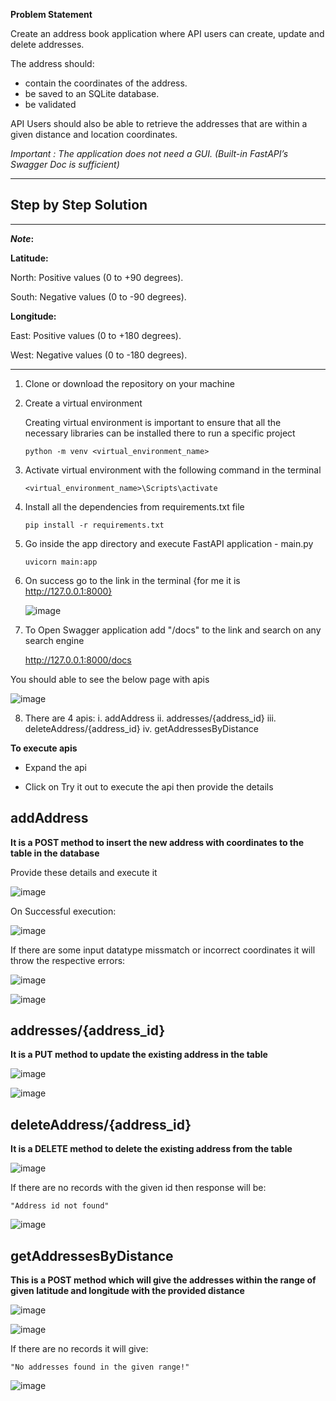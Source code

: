 **Problem Statement**

Create an address book application where API users can create, update and delete addresses.

The address should:
  - contain the coordinates of the address.
  - be saved to an SQLite database.
  - be validated

API Users should also be able to retrieve the addresses that are within a given distance and location coordinates.

*Important : The application does not need a GUI. (Built-in FastAPI’s Swagger Doc is sufficient)*

-----

**Step by Step Solution**
-
-----
**_Note_:**

  **Latitude:**
  
  North: Positive values (0 to +90 degrees).
  
  South: Negative values (0 to -90 degrees).
  
  **Longitude:**
  
  East: Positive values (0 to +180 degrees).
  
  West: Negative values (0 to -180 degrees).

-----

1. Clone or download the repository on your machine

2. Create a virtual environment

    Creating virtual environment is important to ensure that all the necessary libraries can be installed there to run a specific project
  
       python -m venv <virtual_environment_name>

3. Activate virtual environment with the following command in the terminal

       <virtual_environment_name>\Scripts\activate   

4. Install all the dependencies from requirements.txt file

       pip install -r requirements.txt 

5. Go inside the app directory and execute FastAPI application - main.py

       uvicorn main:app


6. On success go to the link in the terminal {for me it is http://127.0.0.1:8000}

   ![image](https://github.com/devang1218/Python-Assignment/assets/46046916/4ef15afd-8e40-4161-9cb0-1096118dd5c2)

7. To Open Swagger application add "/docs" to the link and search on any search engine

   http://127.0.0.1:8000/docs

  You should able to see the below page with apis

  ![image](https://github.com/devang1218/Python-Assignment/assets/46046916/a980c0db-e878-4df5-8f27-906f25bf7fa4)

8. There are 4 apis:
    i. addAddress
    ii. addresses/{address_id}
    iii. deleteAddress/{address_id}
    iv. getAddressesByDistance

**To execute apis**

- Expand the api

- Click on Try it out to execute the api then provide the details

**addAddress**
 -
 
  **It is a POST method to insert the new address with coordinates to the table in the database**
  
  Provide these details and execute it 
  
  ![image](https://github.com/devang1218/Python-Assignment/assets/46046916/b0f3c29f-a609-47a1-9a88-8ec6ff789706)

  On Successful execution:
  
  ![image](https://github.com/devang1218/Python-Assignment/assets/46046916/a10ad151-58cb-4ff1-aa82-ecef250319e4)

  If there are some input datatype missmatch or incorrect coordinates it will throw the respective errors:

  ![image](https://github.com/devang1218/Python-Assignment/assets/46046916/f5438ea4-492e-4282-8a84-a5bbaa6a6efb)

  ![image](https://github.com/devang1218/Python-Assignment/assets/46046916/f6344e90-2202-42dc-914a-cdb04e710a97)

**addresses/{address_id}**
-

  **It is a PUT method to update the existing address in the table**

  ![image](https://github.com/devang1218/Python-Assignment/assets/46046916/69bebcb3-ad4c-46f9-9fae-a08628b35cf9)

  ![image](https://github.com/devang1218/Python-Assignment/assets/46046916/8457cf13-fb87-4413-9022-bcf84279356e)


**deleteAddress/{address_id}**
-

  **It is a DELETE method to delete the existing address from the table**

  ![image](https://github.com/devang1218/Python-Assignment/assets/46046916/9390348d-51c3-4074-ae60-838906127d8a)

  If there are no records with the given id then response will be:
    
    "Address id not found"
  
  ![image](https://github.com/devang1218/Python-Assignment/assets/46046916/130d7ec1-f78e-47ee-80bf-db95e69f2d98)

**getAddressesByDistance**
-

  **This is a POST method which will give the addresses within the range of given latitude and longitude with the provided distance**

  ![image](https://github.com/devang1218/Python-Assignment/assets/46046916/e288c5b6-aa70-4da8-a480-789aee9c997c)

  ![image](https://github.com/devang1218/Python-Assignment/assets/46046916/537b5a20-b707-4697-a84d-f19fd3531b46)

  If there are no records it will give: 
    
    "No addresses found in the given range!"

  ![image](https://github.com/devang1218/Python-Assignment/assets/46046916/6dbf8c23-3731-453e-99a4-5944e2e83e18)
